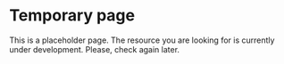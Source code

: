 # Temporary page

This is a placeholder page. The resource you are looking for is currently under development.
Please, check again later.
